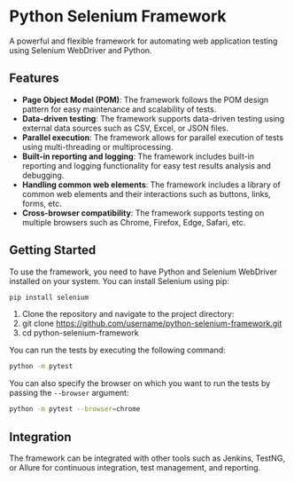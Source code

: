# Python Selenium Framework

A powerful and flexible framework for automating web application testing using Selenium WebDriver and Python.

## Features

- **Page Object Model (POM)**: The framework follows the POM design pattern for easy maintenance and scalability of tests.
- **Data-driven testing**: The framework supports data-driven testing using external data sources such as CSV, Excel, or JSON files.
- **Parallel execution**: The framework allows for parallel execution of tests using multi-threading or multiprocessing.
- **Built-in reporting and logging**: The framework includes built-in reporting and logging functionality for easy test results analysis and debugging.
- **Handling common web elements**: The framework includes a library of common web elements and their interactions such as buttons, links, forms, etc.
- **Cross-browser compatibility**: The framework supports testing on multiple browsers such as Chrome, Firefox, Edge, Safari, etc.

## Getting Started

To use the framework, you need to have Python and Selenium WebDriver installed on your system. You can install Selenium using pip:

```bash
pip install selenium
```
 

1. Clone the repository and navigate to the project directory:
2. git clone https://github.com/username/python-selenium-framework.git
3. cd python-selenium-framework
 

You can run the tests by executing the following command:
```bash
python -m pytest
```
 

You can also specify the browser on which you want to run the tests by passing the `--browser` argument:
```bash
python -m pytest --browser=chrome
```
 

## Integration

The framework can be integrated with other tools such as Jenkins, TestNG, or Allure for continuous integration, test management, and reporting.
